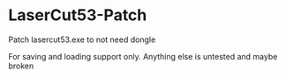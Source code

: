# LaserCut53-Patch
Patch lasercut53.exe to not need dongle

For saving and loading support only. Anything else is untested and maybe broken
